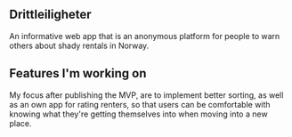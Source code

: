 ## Drittleiligheter

An informative web app that is an anonymous platform for people to warn others about shady rentals in Norway.

## Features I'm working on

My focus after publishing the MVP, are to implement better sorting, as well as an own app for rating renters, so that users can be comfortable with knowing what they're getting themselves into when moving into a new place.

